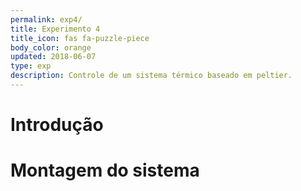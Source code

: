 ```yaml
---
permalink: exp4/
title: Experimento 4
title_icon: fas fa-puzzle-piece
body_color: orange
updated: 2018-06-07
type: exp
description: Controle de um sistema térmico baseado em peltier.
---
```


# Introdução


# Montagem do sistema

